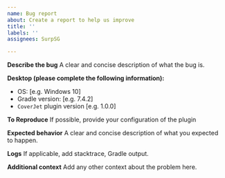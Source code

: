 ```yaml
---
name: Bug report
about: Create a report to help us improve
title: ''
labels: ''
assignees: SurpSG

---
```


**Describe the bug**
A clear and concise description of what the bug is.

**Desktop (please complete the following information):**
 - OS: [e.g. Windows 10]
 - Gradle version: [e.g. 7.4.2]
 - `CoverJet` plugin version [e.g. 1.0.0]

**To Reproduce**
If possible, provide your configuration of the plugin

**Expected behavior**
A clear and concise description of what you expected to happen.

**Logs**
If applicable, add stacktrace, Gradle output.

**Additional context**
Add any other context about the problem here.
